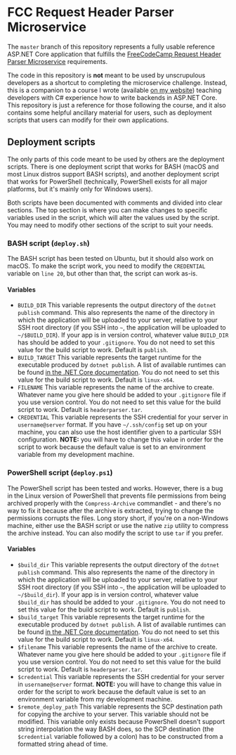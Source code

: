 # FCC Request Header Parser Microservice

The `master` branch of this repository represents a fully usable reference ASP.NET Core application that fulfills the [FreeCodeCamp Request Header Parser Microservice](https://www.freecodecamp.org/learn/apis-and-microservices/apis-and-microservices-projects/request-header-parser-microservice) requirements.

The code in this repository is **not** meant to be used by unscrupulous developers as a shortcut to completing the microservice challenge. Instead, this is a companion to a course I wrote (available [on my website](https://www.christianlevesque.io/blog/fcc/header-parser/)) teaching developers with C# experience how to write backends in ASP.NET Core. This repository is just a reference for those following the course, and it also contains some helpful ancillary material for users, such as deployment scripts that users can modify for their own applications.

## Deployment scripts

The only parts of this code meant to be used by others are the deployment scripts. There is one deployment script that works for BASH (macOS and most Linux distros support BASH scripts), and another deployment script that works for PowerShell (technically, PowerShell exists for all major platforms, but it's mainly only for Windows users).

Both scripts have been documented with comments and divided into clear sections. The top section is where you can make changes to specific variables used in the script, which will alter the values used by the script. You may need to modify other sections of the script to suit your needs.

### BASH script (`deploy.sh`)

The BASH script has been tested on Ubuntu, but it should also work on macOS. To make the script work, you need to modify the `CREDENTIAL` variable on `line 20`, but other than that, the script can work as-is.

#### Variables

- `BUILD_DIR` This variable represents the output directory of the `dotnet publish` command. This also represents the name of the directory in which the application will be uploaded to your server, relative to your SSH root directory (if you SSH into `~`, the application will be uploaded to `~/$BUILD_DIR`). If your app is in version control, whatever value `BUILD_DIR` has should be added to your `.gitignore`. You do not need to set this value for the build script to work. Default is `publish`.
- `BUILD_TARGET` This variable represents the target runtime for the executable produced by `dotnet publish`. A list of available runtimes can be found [in the .NET Core documentation](https://docs.microsoft.com/en-us/dotnet/core/rid-catalog#using-rids). You do not need to set this value for the build script to work. Default is `linux-x64`.
- `FILENAME` This variable represents the name of the archive to create. Whatever name you give here should be added to your `.gitignore` file if you use version control. You do not need to set this value for the build script to work. Default is `headerparser.tar`.
- `CREDENTIAL` This variable represents the SSH credential for your server in `username@server` format. If you have `~/.ssh/config` set up on your machine, you can also use the host identifier given to a particular SSH configuration. **NOTE:** you will have to change this value in order for the script to work because the default value is set to an environment variable from my development machine.

### PowerShell script (`deploy.ps1`)

The PowerShell script has been tested and works. However, there is a bug in the Linux version of PowerShell that prevents file permissions from being archived properly with the `Compress-Archive` commandlet - and there's no way to fix it because after the archive is extracted, trying to change the permissions corrupts the files. Long story short, if you're on a non-Windows machine, either use the BASH script or use the native `zip` utility to compress the archive instead. You can also modify the script to use `tar` if you prefer.

#### Variables

- `$build_dir` This variable represents the output directory of the `dotnet publish` command. This also represents the name of the directory in which the application will be uploaded to your server, relative to your SSH root directory (if you SSH into `~`, the application will be uploaded to `~/$build_dir`). If your app is in version control, whatever value `$build_dir` has should be added to your `.gitignore`. You do not need to set this value for the build script to work. Default is `publish`.
- `$build_target` This variable represents the target runtime for the executable produced by `dotnet publish`. A list of available runtimes can be found [in the .NET Core documentation](https://docs.microsoft.com/en-us/dotnet/core/rid-catalog#using-rids). You do not need to set this value for the build script to work. Default is `linux-x64`.
- `$filename` This variable represents the name of the archive to create. Whatever name you give here should be added to your `.gitignore` file if you use version control. You do not need to set this value for the build script to work. Default is `headerparser.tar`.
- `$credential` This variable represents the SSH credential for your server in `username@server` format. **NOTE:** you will have to change this value in order for the script to work because the default value is set to an environment variable from my development machine.
- `$remote_deploy_path` This variable represents the SCP destination path for copying the archive to your server. This variable should not be modified. This variable only exists because PowerShell doesn't support string interpolation the way BASH does, so the SCP destination (the `$credential` variable followed by a colon) has to be constructed from a formatted string ahead of time.